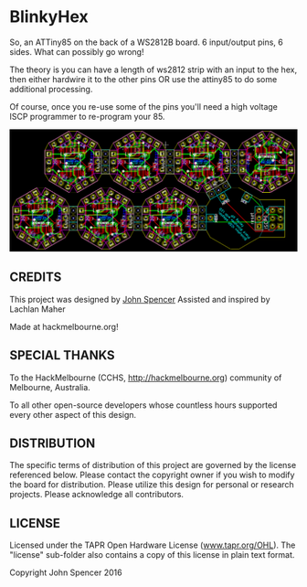BlinkyHex
=============

So, an ATTiny85 on the back of a WS2812B board.  6 input/output pins, 6 sides.  What can possibly go wrong!

The theory is you can have a length of ws2812 strip with an input to the hex, then either hardwire it to the other pins OR use the attiny85 to do some additional processing.

Of course, once you re-use some of the pins you'll need a high voltage ISCP programmer to re-program your 85.


![Board Layout](Images/blinkyhex-v1.3.png?raw=true "Board Layout")


CREDITS
------------

This project was designed by [John Spencer](https://github.com/mage0r)
Assisted and inspired by Lachlan Maher

Made at hackmelbourne.org!

SPECIAL THANKS
------------

To the HackMelbourne (CCHS, http://hackmelbourne.org) community of Melbourne, Australia.

To all other open-source developers whose countless hours supported every other aspect of this design.

DISTRIBUTION
------------
The specific terms of distribution of this project are governed by the
license referenced below. Please contact the copyright owner if you wish to modify the board for distribution. Please utilize this design for personal or research projects. Please acknowledge all contributors.

LICENSE
-------
Licensed under the TAPR Open Hardware License (www.tapr.org/OHL).
The "license" sub-folder also contains a copy of this license in plain text format.

Copyright John Spencer 2016
